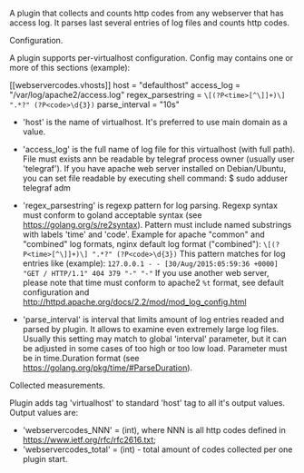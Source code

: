 A plugin that collects and counts http codes from any webserver that has access log.
It parses last several entries of log files and counts http codes.

Configuration.

A plugin supports per-virtualhost configuration. Config may contains one or more of this sections (example):

[[webservercodes.vhosts]]
host = "defaulthost"
access_log = "/var/log/apache2/access.log"
regex_parsestring = `\[(?P<time>[^\]]+)\] ".*?" (?P<code>\d{3})`
parse_interval = "10s"

- 'host' is the name of virtualhost. It's preferred to use main domain as a value.

- 'access_log' is the full name of log file for this virtualhost (with full path). File must exists ann be readable by telegraf process owner (usually user 'telegraf').
If you have apache web server installed on Debian/Ubuntu, you can set file readable by executing shell command:
$ sudo adduser telegraf adm

- 'regex_parsestring' is regexp pattern for log parsing. Regexp syntax must conform to goland acceptable syntax (see https://golang.org/s/re2syntax).
Pattern must include named substrings with labels 'time' and 'code'.
Example for apache "common" and "combined" log formats, nginx default log format ("combined"):
`\[(?P<time>[^\]]+)\] ".*?" (?P<code>\d{3})`
This pattern matches for log entries like (example):
`127.0.0.1 - - [30/Aug/2015:05:59:36 +0000] "GET / HTTP/1.1" 404 379 "-" "-"`
If you use another web server, please note that time must conform to apache2 `%t` format, see default configuration and http://httpd.apache.org/docs/2.2/mod/mod_log_config.html

- 'parse_interval' is interval that limits amount of log entries readed and parsed by plugin. It allows to examine even extremely large log files.
Usually this setting may match to global 'interval' parameter, but it can be adjusted in some cases of too high or too low load.
Parameter must be in time.Duration format (see https://golang.org/pkg/time/#ParseDuration).

Collected measurements.

Plugin adds tag 'virtualhost' to standard 'host' tag to all it's output values.
Output values are:
- 'webservercodes_NNN' = (int), where NNN is all http codes defined in https://www.ietf.org/rfc/rfc2616.txt;
- 'webservercodes_total' = (int) - total amount of codes collected per one plugin start.
